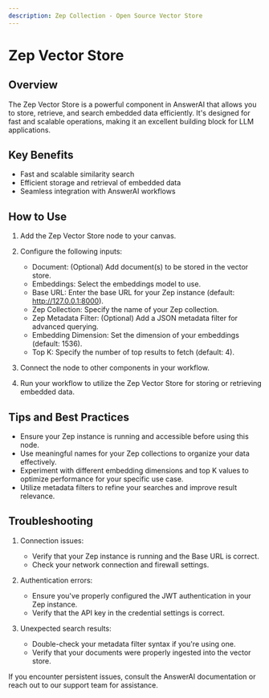 ```yaml
---
description: Zep Collection - Open Source Vector Store
---
```


# Zep Vector Store

## Overview

The Zep Vector Store is a powerful component in AnswerAI that allows you to store, retrieve, and search embedded data efficiently. It's designed for fast and scalable operations, making it an excellent building block for LLM applications.

## Key Benefits

- Fast and scalable similarity search
- Efficient storage and retrieval of embedded data
- Seamless integration with AnswerAI workflows

## How to Use

1. Add the Zep Vector Store node to your canvas.
2. Configure the following inputs:
   - Document: (Optional) Add document(s) to be stored in the vector store.
   - Embeddings: Select the embeddings model to use.
   - Base URL: Enter the base URL for your Zep instance (default: <http://127.0.0.1:8000>).
   - Zep Collection: Specify the name of your Zep collection.
   - Zep Metadata Filter: (Optional) Add a JSON metadata filter for advanced querying.
   - Embedding Dimension: Set the dimension of your embeddings (default: 1536).
   - Top K: Specify the number of top results to fetch (default: 4).

3. Connect the node to other components in your workflow.
4. Run your workflow to utilize the Zep Vector Store for storing or retrieving embedded data.

<!-- TODO: Add a screenshot of the Zep Vector Store node configuration panel -->

## Tips and Best Practices

- Ensure your Zep instance is running and accessible before using this node.
- Use meaningful names for your Zep collections to organize your data effectively.
- Experiment with different embedding dimensions and top K values to optimize performance for your specific use case.
- Utilize metadata filters to refine your searches and improve result relevance.

## Troubleshooting

1. Connection issues:
   - Verify that your Zep instance is running and the Base URL is correct.
   - Check your network connection and firewall settings.

2. Authentication errors:
   - Ensure you've properly configured the JWT authentication in your Zep instance.
   - Verify that the API key in the credential settings is correct.

3. Unexpected search results:
   - Double-check your metadata filter syntax if you're using one.
   - Verify that your documents were properly ingested into the vector store.

If you encounter persistent issues, consult the AnswerAI documentation or reach out to our support team for assistance.
